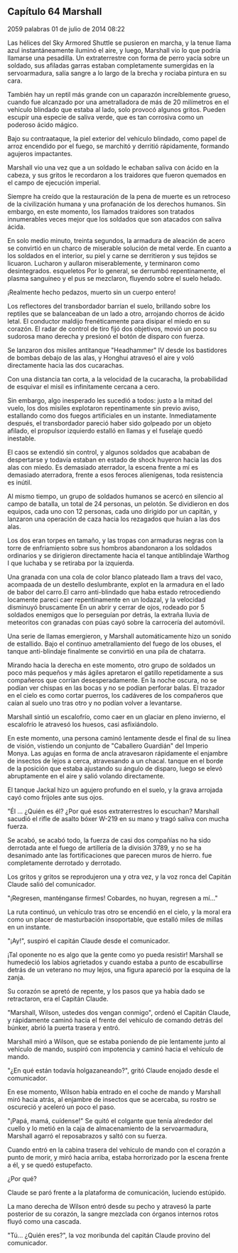 
## Capítulo 64 Marshall


2059 palabras
01 de julio de 2014 08:22


Las hélices del Sky Armored Shuttle se pusieron en marcha, y la tenue llama azul instantáneamente iluminó el aire, y luego, Marshall vio lo que podría llamarse una pesadilla. Un extraterrestre con forma de perro yacía sobre un soldado, sus afiladas garras estaban completamente sumergidas en la servoarmadura, salía sangre a lo largo de la brecha y rociaba pintura en su cara.

También hay un reptil más grande con un caparazón increíblemente grueso, cuando fue alcanzado por una ametralladora de más de 20 milímetros en el vehículo blindado que estaba al lado, solo provocó algunos gritos. Pueden escupir una especie de saliva verde, que es tan corrosiva como un poderoso ácido mágico.

Bajo su contraataque, la piel exterior del vehículo blindado, como papel de arroz encendido por el fuego, se marchitó y derritió rápidamente, formando agujeros impactantes.

Marshall vio una vez que a un soldado le echaban saliva con ácido en la cabeza, y sus gritos le recordaron a los traidores que fueron quemados en el campo de ejecución imperial.

Siempre ha creído que la restauración de la pena de muerte es un retroceso de la civilización humana y una profanación de los derechos humanos. Sin embargo, en este momento, los llamados traidores son tratados innumerables veces mejor que los soldados que son atacados con saliva ácida.

En solo medio minuto, treinta segundos, la armadura de aleación de acero se convirtió en un charco de miserable solución de metal verde. En cuanto a los soldados en el interior, su piel y carne se derritieron y sus tejidos se licuaron. Lucharon y aullaron miserablemente, y terminaron como desintegrados. esqueletos Por lo general, se derrumbó repentinamente, el plasma sanguíneo y el pus se mezclaron, fluyendo sobre el suelo helado.

¡Realmente hecho pedazos, muerto sin un cuerpo entero!

Los reflectores del transbordador barrían el suelo, brillando sobre los reptiles que se balanceaban de un lado a otro, arrojando chorros de ácido letal. El conductor maldijo frenéticamente para disipar el miedo en su corazón. El radar de control de tiro fijó dos objetivos, movió un poco su sudorosa mano derecha y presionó el botón de disparo con fuerza.

Se lanzaron dos misiles antitanque "Headhammer" IV desde los bastidores de bombas debajo de las alas, y Honghui atravesó el aire y voló directamente hacia las dos cucarachas.

Con una distancia tan corta, a la velocidad de la cucaracha, la probabilidad de esquivar el misil es infinitamente cercana a cero.

Sin embargo, algo inesperado les sucedió a todos: justo a la mitad del vuelo, los dos misiles explotaron repentinamente sin previo aviso, estallando como dos fuegos artificiales en un instante. Inmediatamente después, el transbordador pareció haber sido golpeado por un objeto afilado, el propulsor izquierdo estalló en llamas y el fuselaje quedó inestable.

El caos se extendió sin control, y algunos soldados que acababan de despertarse y todavía estaban en estado de shock huyeron hacia las dos alas con miedo. Es demasiado aterrador, la escena frente a mí es demasiado aterradora, frente a esos feroces alienígenas, toda resistencia es inútil.

Al mismo tiempo, un grupo de soldados humanos se acercó en silencio al campo de batalla, un total de 24 personas, un pelotón. Se dividieron en dos equipos, cada uno con 12 personas, cada uno dirigido por un capitán, y lanzaron una operación de caza hacia los rezagados que huían a las dos alas.

Los dos eran torpes en tamaño, y las tropas con armaduras negras con la torre de enfriamiento sobre sus hombros abandonaron a los soldados ordinarios y se dirigieron directamente hacia el tanque antiblindaje Warthog I que luchaba y se retiraba por la izquierda.

Una granada con una cola de color blanco plateado llam a travs del vaco, acompaada de un destello deslumbrante, explot en la armadura en el lado de babor del carro.El carro anti-blindado que haba estado retrocediendo locamente pareci caer repentinamente en un lodazal, y la velocidad disminuyó bruscamente En un abrir y cerrar de ojos, rodeado por 5 soldados enemigos que lo perseguían por detrás, la extraña lluvia de meteoritos con granadas con púas cayó sobre la carrocería del automóvil.

Una serie de llamas emergieron, y Marshall automáticamente hizo un sonido de estallido. Bajo el continuo ametrallamiento del fuego de los obuses, el tanque anti-blindaje finalmente se convirtió en una pila de chatarra.

Mirando hacia la derecha en este momento, otro grupo de soldados un poco más pequeños y más ágiles apretaron el gatillo repetidamente a sus compañeros que corrían desesperadamente. En la noche oscura, no se podían ver chispas en las bocas y no se podían perforar balas. El trazador en el cielo es como cortar puerros, los cadáveres de los compañeros que caían al suelo uno tras otro y no podían volver a levantarse.

Marshall sintió un escalofrío, como caer en un glaciar en pleno invierno, el escalofrío le atravesó los huesos, casi asfixiándolo.

En este momento, una persona caminó lentamente desde el final de su línea de visión, vistiendo un conjunto de "Caballero Guardián" del Imperio Monya. Las agujas en forma de ancla atravesaron rápidamente el enjambre de insectos de lejos a cerca, atravesando a un chacal. tanque en el borde de la posición que estaba ajustando su ángulo de disparo, luego se elevó abruptamente en el aire y salió volando directamente.

El tanque Jackal hizo un agujero profundo en el suelo, y la grava arrojada cayó como frijoles ante sus ojos.

"Él … ¿Quién es él? ¿Por qué esos extraterrestres lo escuchan? Marshall sacudió el rifle de asalto bóxer W-219 en su mano y tragó saliva con mucha fuerza.

Se acabó, se acabó todo, la fuerza de casi dos compañías no ha sido derrotada ante el fuego de artillería de la división 3789, y no se ha desanimado ante las fortificaciones que parecen muros de hierro. fue completamente derrotado y derrotado.

Los gritos y gritos se reprodujeron una y otra vez, y la voz ronca del Capitán Claude salió del comunicador.

"¡Regresen, manténganse firmes! Cobardes, no huyan, regresen a mí..."

La ruta continuó, un vehículo tras otro se encendió en el cielo, y la moral era como un placer de masturbación insoportable, que estalló miles de millas en un instante.

"¡Ay!", suspiró el capitán Claude desde el comunicador.

¡Tal oponente no es algo que la gente como yo pueda resistir! Marshall se humedeció los labios agrietados y cuando estaba a punto de escabullirse detrás de un veterano no muy lejos, una figura apareció por la esquina de la zanja.

Su corazón se apretó de repente, y los pasos que ya había dado se retractaron, era el Capitán Claude.

"Marshall, Wilson, ustedes dos vengan conmigo", ordenó el Capitán Claude, y rápidamente caminó hacia el frente del vehículo de comando detrás del búnker, abrió la puerta trasera y entró.

Marshall miró a Wilson, que se estaba poniendo de pie lentamente junto al vehículo de mando, suspiró con impotencia y caminó hacia el vehículo de mando.

"¿En qué están todavía holgazaneando?", gritó Claude enojado desde el comunicador.

En ese momento, Wilson había entrado en el coche de mando y Marshall miró hacia atrás, al enjambre de insectos que se acercaba, su rostro se oscureció y aceleró un poco el paso.

"¡Papá, mamá, cuídense!" Se quitó el colgante que tenía alrededor del cuello y lo metió en la caja de almacenamiento de la servoarmadura, Marshall agarró el reposabrazos y saltó con su fuerza.

Cuando entró en la cabina trasera del vehículo de mando con el corazón a punto de morir, y miró hacia arriba, estaba horrorizado por la escena frente a él, y se quedó estupefacto.

¿Por qué?

Claude se paró frente a la plataforma de comunicación, luciendo estúpido.

La mano derecha de Wilson entró desde su pecho y atravesó la parte posterior de su corazón, la sangre mezclada con órganos internos rotos fluyó como una cascada.

"Tú... ¿Quién eres?", la voz moribunda del capitán Claude provino del comunicador.
